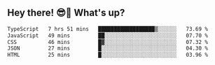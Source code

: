 ## Hey there! 😎👋 What's up?

<!--START_SECTION:waka-->

```txt
TypeScript   7 hrs 51 mins   ██████████████████▒░░░░░░   73.69 %
JavaScript   49 mins         ██░░░░░░░░░░░░░░░░░░░░░░░   07.70 %
CSS          46 mins         █▓░░░░░░░░░░░░░░░░░░░░░░░   07.32 %
JSON         27 mins         █░░░░░░░░░░░░░░░░░░░░░░░░   04.30 %
HTML         25 mins         █░░░░░░░░░░░░░░░░░░░░░░░░   03.96 %
```

<!--END_SECTION:waka-->
